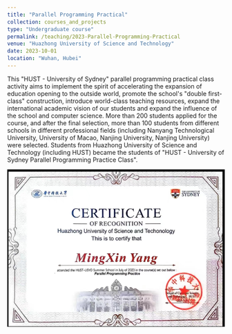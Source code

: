 ```yaml
---
title: "Parallel Programming Practical"
collection: courses_and_projects
type: "Undergraduate course"
permalink: /teaching/2023-Parallel-Programming-Practical
venue: "Huazhong University of Science and Technology"
date: 2023-10-01
location: "Wuhan, Hubei"
---
```


This "HUST - University of Sydney" parallel programming practical class activity aims to implement the spirit of accelerating the expansion of education opening to the outside world, promote the school's "double first-class" construction, introduce world-class teaching resources, expand the international academic vision of our students and expand the influence of the school and computer science. More than 200 students applied for the course, and after the final selection, more than 100 students from different schools in different professional fields (including Nanyang Technological University, University of Macao, Nanjing University, Nanjing University) were selected. Students from Huazhong University of Science and Technology (including HUST) became the students of "HUST - University of Sydney Parallel Programming Practice Class".

<img src='/images/2023-Parallel-Programming-Practical.png'>
